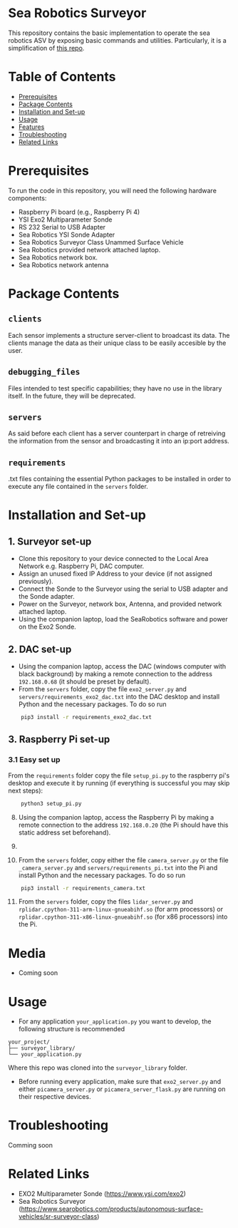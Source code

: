 # Sea Robotics Surveyor
This repository contains the basic implementation to operate the sea robotics ASV by exposing basic commands and utilities.
Particularly, it is a simplification of [this repo](https://github.com/FIU-MoRA-Lab/searobotics_surveyor_automation). 

# Table of Contents
- [Prerequisites](#Prerequisites)
- [Package Contents](#Package-Contents)
- [Installation and Set-up](#Installation-and-Set-up)
- [Usage](#usage)
- [Features](#features)
- [Troubleshooting](#Troubleshooting)
- [Related Links](#Related-Links)

# Prerequisites

To run the code in this repository, you will need the following hardware components:

- Raspberry Pi board (e.g., Raspberry Pi 4)
- YSI Exo2 Multiparameter Sonde
- RS 232 Serial to USB Adapter
- Sea Robotics YSI Sonde Adapter
- Sea Robotics Surveyor Class Unammed Surface Vehicle
- Sea Robotics provided network attached laptop.
- Sea Robotics network box.
- Sea Robotics network antenna

# Package Contents
## `clients`
Each sensor implements a structure server-client to broadcast its data. The clients manage the data as their unique class to be easily accesible by the user.
## `debugging_files`
Files intended to test specific capabilities; they have no use in the library itself. In the future, they will be deprecated.
## `servers` 
As said before each client has a server counterpart in charge of retreiving the information from the sensor and broadcasting it into an ip:port address.
## `requirements`
.txt files containing the essential Python packages to be installed in order to execute any file contained in the `servers` folder.  

# Installation and Set-up

## 1. Surveyor set-up

- Clone this repository to your device connected to the Local Area Network e.g. Raspberry Pi, DAC computer.
- Assign an unused fixed IP Address to your device (if not assigned previously).
- Connect the Sonde to the Surveyor using the serial to USB adapter and the Sonde adapter.
- Power on the Surveyor, network box, Antenna, and provided network attached laptop.
- Using the companion laptop, load the SeaRobotics software and power on the Exo2 Sonde.
## 2. DAC set-up
- Using the companion laptop, access the DAC (windows computer with black background) by making a remote connection to the address `192.168.0.68` (it should be preset by default).
- From the `servers` folder, copy the file `exo2_server.py` and `servers/requirements_exo2_dac.txt` into the DAC desktop and install Python and the necessary packages. To do so run

```bash
    pip3 install -r requirements_exo2_dac.txt
```
## 3. Raspberry Pi set-up

### 3.1 Easy set up

From the `requirements` folder copy the file `setup_pi.py` to the raspberry pi's desktop and execute it by running (if everything is successful you may skip next steps):
```bash
    python3 setup_pi.py
```
8. Using the companion laptop, access the Raspberry Pi by making a remote connection to the address `192.168.0.20` (the Pi should have this static address set beforehand).
9. 

10. From the `servers` folder, copy either the file `camera_server.py` or the file `_camera_server.py` and `servers/requirements_pi.txt` into the Pi and install Python and the necessary packages. To do so run
```bash
    pip3 install -r requirements_camera.txt
```
11. From the `servers` folder, copy the files `lidar_server.py` and `rplidar.cpython-311-arm-linux-gnueabihf.so` (for arm processors) or `rplidar.cpython-311-x86-linux-gnueabihf.so` (for x86 processors) into the Pi.

# Media
- Coming soon

# Usage
- For any application `your_application.py` you want to develop, the following structure is recommended
```
your_project/
├── surveyor_library/
└── your_application.py
```
Where this repo was cloned into the `surveyor_library` folder.

- Before running every application, make sure that `exo2_server.py` and either `picamera_server.py` or `picamera_server_flask.py` are running on their respective devices.

# Troubleshooting
Comming soon

# Related Links
- EXO2 Multiparameter Sonde (https://www.ysi.com/exo2)
- Sea Robotics Surveyor (https://www.searobotics.com/products/autonomous-surface-vehicles/sr-surveyor-class)

